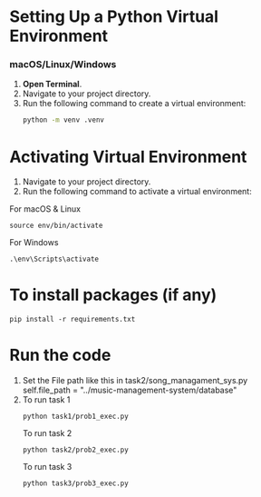 # Setting Up a Python Virtual Environment

### macOS/Linux/Windows

1. **Open Terminal**.
2. Navigate to your project directory.
3. Run the following command to create a virtual environment:
   ```bash
   python -m venv .venv
   ```

# Activating Virtual Environment

1. Navigate to your project directory.
2. Run the following command to activate a virtual environment:

For macOS & Linux
```
source env/bin/activate 
```
For Windows
```
.\env\Scripts\activate
```

# To install packages (if any)
```
pip install -r requirements.txt
```

# Run the code
1. Set the File path like this in task2/song_managament_sys.py
   self.file_path = "../music-management-system/database"
2. To run task 1
   ```
   python task1/prob1_exec.py
   ```
   To run task 2
   ```
   python task2/prob2_exec.py
   ```
   To run task 3
   ```
   python task3/prob3_exec.py
   ```
